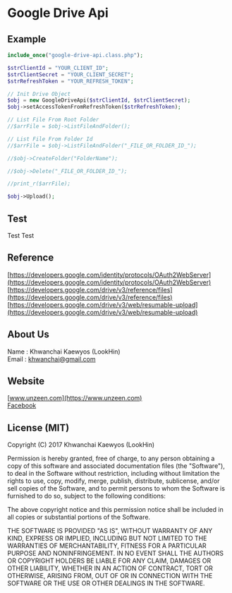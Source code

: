 # Google Drive Api

## Example

```php
include_once("google-drive-api.class.php");

$strClientId = "YOUR_CLIENT_ID";
$strClientSecret = "YOUR_CLIENT_SECRET";
$strRefreshToken = "YOUR_REFRESH_TOKEN";

// Init Drive Object
$obj = new GoogleDriveApi($strClientId, $strClientSecret);
$obj->setAccessTokenFromRefreshToken($strRefreshToken);

// List File From Root Folder
//$arrFile = $obj->ListFileAndFolder();

// List File From Folder Id
//$arrFile = $obj->ListFileAndFolder("_FILE_OR_FOLDER_ID_");

//$obj->CreateFolder("FolderName");

//$obj->Delete("_FILE_OR_FOLDER_ID_");

//print_r($arrFile);

$obj->Upload();

```
## Test
Test Test

## Reference
[https://developers.google.com/identity/protocols/OAuth2WebServer](https://developers.google.com/identity/protocols/OAuth2WebServer)  
[https://developers.google.com/drive/v3/reference/files](https://developers.google.com/drive/v3/reference/files)  
[https://developers.google.com/drive/v3/web/resumable-upload](https://developers.google.com/drive/v3/web/resumable-upload)  


## About Us
Name : Khwanchai Kaewyos (LookHin)  
Email : khwanchai@gmail.com

## Website
[www.unzeen.com](https://www.unzeen.com)  
[Facebook](https://www.facebook.com/LookHin)  



## License (MIT)

Copyright (C) 2017 Khwanchai Kaewyos (LookHin)

Permission is hereby granted, free of charge, to any person obtaining a copy of this software and associated documentation files (the "Software"), to deal in the Software without restriction, including without limitation the rights to use, copy, modify, merge, publish, distribute, sublicense, and/or sell copies of the Software, and to permit persons to whom the Software is furnished to do so, subject to the following conditions:

The above copyright notice and this permission notice shall be included in all copies or substantial portions of the Software.

THE SOFTWARE IS PROVIDED "AS IS", WITHOUT WARRANTY OF ANY KIND, EXPRESS OR IMPLIED, INCLUDING BUT NOT LIMITED TO THE WARRANTIES OF MERCHANTABILITY, FITNESS FOR A PARTICULAR PURPOSE AND NONINFRINGEMENT. IN NO EVENT SHALL THE AUTHORS OR COPYRIGHT HOLDERS BE LIABLE FOR ANY CLAIM, DAMAGES OR OTHER LIABILITY, WHETHER IN AN ACTION OF CONTRACT, TORT OR OTHERWISE, ARISING FROM, OUT OF OR IN CONNECTION WITH THE SOFTWARE OR THE USE OR OTHER DEALINGS IN THE SOFTWARE.
